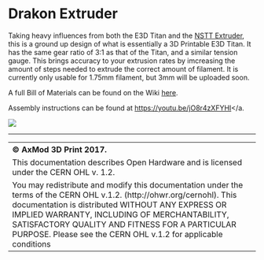 # Drakon Extruder

Taking heavy influences from both the E3D Titan and the <a href="http://www.thingiverse.com/thing:2090259">NSTT Extruder</a>, this is a ground up design of what is essentially a 3D Printable E3D Titan. It has the same gear ratio of 3:1 as that of the Titan, and a similar tension gauge. This brings accuracy to your extrusion rates by imcreasing the amount of steps needed to extrude the correct amount of filament. It is currently only usable for 1.75mm filament, but 3mm will be uploaded soon.

A full Bill of Materials can be found on the Wiki <a href=https://github.com/AxMod3DPrint/Drakon-Extruder/wiki/Bill-of-Materials>here</a>.

Assembly instructions can be found at <a href="https://youtu.be/jO8r4zXFYHI">https://youtu.be/jO8r4zXFYHI</a.

<img src="https://raw.githubusercontent.com/AxMod3DPrint/Drakon-Extruder/master/Images/Drakon.jpg" />

<hr />
<table border="0px">
<th align="left">
&copy; AxMod 3D Print 2017.
</th>
<tr>
<td>
This documentation describes Open Hardware and is licensed under the CERN OHL v. 1.2.
</td>
</tr>
<tr>
<td>
You may redistribute and modify this documentation under the terms of the
CERN OHL v.1.2. (http://ohwr.org/cernohl). This documentation is distributed
WITHOUT ANY EXPRESS OR IMPLIED WARRANTY, INCLUDING OF
MERCHANTABILITY, SATISFACTORY QUALITY AND FITNESS FOR A
PARTICULAR PURPOSE. Please see the CERN OHL v.1.2 for applicable
conditions
</td>
</tr>
</table>
